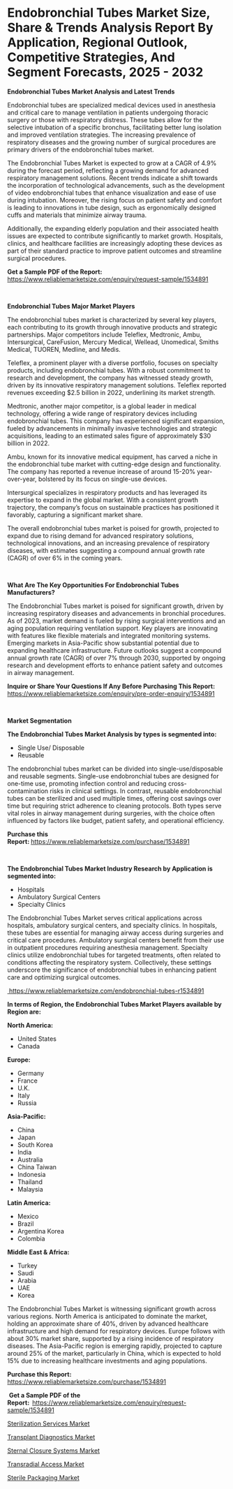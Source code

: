<p><h1>Endobronchial Tubes Market Size, Share & Trends Analysis Report By Application, Regional Outlook, Competitive Strategies, And Segment Forecasts, 2025 - 2032</h1></p><p><strong>Endobronchial Tubes Market Analysis and Latest Trends</strong></p>
<p><p>Endobronchial tubes are specialized medical devices used in anesthesia and critical care to manage ventilation in patients undergoing thoracic surgery or those with respiratory distress. These tubes allow for the selective intubation of a specific bronchus, facilitating better lung isolation and improved ventilation strategies. The increasing prevalence of respiratory diseases and the growing number of surgical procedures are primary drivers of the endobronchial tubes market.</p><p>The Endobronchial Tubes Market is expected to grow at a CAGR of 4.9% during the forecast period, reflecting a growing demand for advanced respiratory management solutions. Recent trends indicate a shift towards the incorporation of technological advancements, such as the development of video endobronchial tubes that enhance visualization and ease of use during intubation. Moreover, the rising focus on patient safety and comfort is leading to innovations in tube design, such as ergonomically designed cuffs and materials that minimize airway trauma.</p><p>Additionally, the expanding elderly population and their associated health issues are expected to contribute significantly to market growth. Hospitals, clinics, and healthcare facilities are increasingly adopting these devices as part of their standard practice to improve patient outcomes and streamline surgical procedures.</p></p>
<p><strong>Get a Sample PDF of the Report:&nbsp;</strong> <a href="https://www.reliablemarketsize.com/enquiry/request-sample/1534891?utm_campaign=1879&utm_medium=2&utm_source=Github&utm_content=ia&utm_term=03032025&utm_id=endobronchial-tubes">https://www.reliablemarketsize.com/enquiry/request-sample/1534891</a></p>
<p>&nbsp;</p>
<p><strong>Endobronchial Tubes Major Market Players</strong></p>
<p><p>The endobronchial tubes market is characterized by several key players, each contributing to its growth through innovative products and strategic partnerships. Major competitors include Teleflex, Medtronic, Ambu, Intersurgical, CareFusion, Mercury Medical, Wellead, Unomedical, Smiths Medical, TUOREN, Medline, and Medis.</p><p>Teleflex, a prominent player with a diverse portfolio, focuses on specialty products, including endobronchial tubes. With a robust commitment to research and development, the company has witnessed steady growth, driven by its innovative respiratory management solutions. Teleflex reported revenues exceeding $2.5 billion in 2022, underlining its market strength.</p><p>Medtronic, another major competitor, is a global leader in medical technology, offering a wide range of respiratory devices including endobronchial tubes. This company has experienced significant expansion, fueled by advancements in minimally invasive technologies and strategic acquisitions, leading to an estimated sales figure of approximately $30 billion in 2022.</p><p>Ambu, known for its innovative medical equipment, has carved a niche in the endobronchial tube market with cutting-edge design and functionality. The company has reported a revenue increase of around 15-20% year-over-year, bolstered by its focus on single-use devices.</p><p>Intersurgical specializes in respiratory products and has leveraged its expertise to expand in the global market. With a consistent growth trajectory, the company’s focus on sustainable practices has positioned it favorably, capturing a significant market share.</p><p>The overall endobronchial tubes market is poised for growth, projected to expand due to rising demand for advanced respiratory solutions, technological innovations, and an increasing prevalence of respiratory diseases, with estimates suggesting a compound annual growth rate (CAGR) of over 6% in the coming years.</p></p>
<p>&nbsp;</p>
<p><strong>What Are The Key Opportunities For Endobronchial Tubes Manufacturers?</strong></p>
<p><p>The Endobronchial Tubes market is poised for significant growth, driven by increasing respiratory diseases and advancements in bronchial procedures. As of 2023, market demand is fueled by rising surgical interventions and an aging population requiring ventilation support. Key players are innovating with features like flexible materials and integrated monitoring systems. Emerging markets in Asia-Pacific show substantial potential due to expanding healthcare infrastructure. Future outlooks suggest a compound annual growth rate (CAGR) of over 7% through 2030, supported by ongoing research and development efforts to enhance patient safety and outcomes in airway management.</p></p>
<p><strong>Inquire or Share Your Questions If Any Before Purchasing This Report:</strong> <a href="https://www.reliablemarketsize.com/enquiry/pre-order-enquiry/1534891?utm_campaign=1879&utm_medium=2&utm_source=Github&utm_content=ia&utm_term=03032025&utm_id=endobronchial-tubes">https://www.reliablemarketsize.com/enquiry/pre-order-enquiry/1534891</a></p>
<p>&nbsp;</p>
<p><strong>Market Segmentation</strong></p>
<p><strong>The Endobronchial Tubes Market Analysis by types is segmented into:</strong></p>
<p><ul><li>Single Use/ Disposable</li><li>Reusable</li></ul></p>
<p><p>The endobronchial tubes market can be divided into single-use/disposable and reusable segments. Single-use endobronchial tubes are designed for one-time use, promoting infection control and reducing cross-contamination risks in clinical settings. In contrast, reusable endobronchial tubes can be sterilized and used multiple times, offering cost savings over time but requiring strict adherence to cleaning protocols. Both types serve vital roles in airway management during surgeries, with the choice often influenced by factors like budget, patient safety, and operational efficiency.</p></p>
<p><strong>Purchase this Report:&nbsp;</strong><a href="https://www.reliablemarketsize.com/purchase/1534891?utm_campaign=1879&utm_medium=2&utm_source=Github&utm_content=ia&utm_term=03032025&utm_id=endobronchial-tubes">https://www.reliablemarketsize.com/purchase/1534891</a></p>
<p>&nbsp;</p>
<p><strong>The Endobronchial Tubes Market Industry Research by Application is segmented into:</strong></p>
<p><ul><li>Hospitals</li><li>Ambulatory Surgical Centers</li><li>Specialty Clinics</li></ul></p>
<p><p>The Endobronchial Tubes Market serves critical applications across hospitals, ambulatory surgical centers, and specialty clinics. In hospitals, these tubes are essential for managing airway access during surgeries and critical care procedures. Ambulatory surgical centers benefit from their use in outpatient procedures requiring anesthesia management. Specialty clinics utilize endobronchial tubes for targeted treatments, often related to conditions affecting the respiratory system. Collectively, these settings underscore the significance of endobronchial tubes in enhancing patient care and optimizing surgical outcomes.</p></p>
<p><a href="https://www.reliablemarketsize.com/endobronchial-tubes-r1534891?utm_campaign=1879&utm_medium=2&utm_source=Github&utm_content=ia&utm_term=03032025&utm_id=endobronchial-tubes">&nbsp;https://www.reliablemarketsize.com/endobronchial-tubes-r1534891</a></p>
<p><strong>In terms of Region, the Endobronchial Tubes Market Players available by Region are:</strong></p>
<p>
    <p> <strong> North America: </strong>
        <ul>
            <li>United States</li>
            <li>Canada</li>
        </ul>
        </p> 
    <p> <strong> Europe: </strong>
        <ul>
            <li>Germany</li>
            <li>France</li>
            <li>U.K.</li>
            <li>Italy</li>
            <li>Russia</li>
        </ul>
        </p> 
    <p> <strong> Asia-Pacific: </strong>
        <ul>
            <li>China</li>
            <li>Japan</li>
            <li>South Korea</li>
            <li>India</li>
            <li>Australia</li>
            <li>China Taiwan</li>
            <li>Indonesia</li>
            <li>Thailand</li>
            <li>Malaysia</li>
        </ul>
        </p> 
    <p> <strong> Latin America: </strong>
        <ul>
            <li>Mexico</li>
            <li>Brazil</li>
            <li>Argentina Korea</li>
            <li>Colombia</li>
        </ul>
        </p> 
    <p> <strong> Middle East & Africa: </strong>
        <ul>
            <li>Turkey</li>
            <li>Saudi</li>
            <li>Arabia</li>
            <li>UAE</li>
            <li>Korea</li>
        </ul>
    </p>
    </p>
<p><p>The Endobronchial Tubes Market is witnessing significant growth across various regions. North America is anticipated to dominate the market, holding an approximate share of 40%, driven by advanced healthcare infrastructure and high demand for respiratory devices. Europe follows with about 30% market share, supported by a rising incidence of respiratory diseases. The Asia-Pacific region is emerging rapidly, projected to capture around 25% of the market, particularly in China, which is expected to hold 15% due to increasing healthcare investments and aging populations.</p></p>
<p><strong>Purchase this Report: </strong><a href="https://www.reliablemarketsize.com/purchase/1534891?utm_campaign=1879&utm_medium=2&utm_source=Github&utm_content=ia&utm_term=03032025&utm_id=endobronchial-tubes">https://www.reliablemarketsize.com/purchase/1534891</a></p>
<p>&nbsp;<strong>Get a Sample PDF of the Report:&nbsp;&nbsp;</strong><a href="https://www.reliablemarketsize.com/enquiry/request-sample/1534891?utm_campaign=1879&utm_medium=2&utm_source=Github&utm_content=ia&utm_term=03032025&utm_id=endobronchial-tubes">https://www.reliablemarketsize.com/enquiry/request-sample/1534891</a></p>
<p><strong></strong></p>
<p><p><a href="https://github.com/rosamariarocque98/Market-Research-Report-List-1/blob/main/sterilization-services-market.md?utm_campaign=1879&utm_medium=2&utm_source=Github&utm_content=ia&utm_term=03032025&utm_id=endobronchial-tubes">Sterilization Services Market</a></p><p><a href="https://github.com/krinerstormy331/Market-Research-Report-List-1/blob/main/transplant-diagnostics-market.md?utm_campaign=1879&utm_medium=2&utm_source=Github&utm_content=ia&utm_term=03032025&utm_id=endobronchial-tubes">Transplant Diagnostics Market</a></p><p><a href="https://github.com/suleimannichelle7/Market-Research-Report-List-1/blob/main/sternal-closure-systems-market.md?utm_campaign=1879&utm_medium=2&utm_source=Github&utm_content=ia&utm_term=03032025&utm_id=endobronchial-tubes">Sternal Closure Systems Market</a></p><p><a href="https://github.com/dolorespeddico90/Market-Research-Report-List-1/blob/main/transradial-access-market.md?utm_campaign=1879&utm_medium=2&utm_source=Github&utm_content=ia&utm_term=03032025&utm_id=endobronchial-tubes">Transradial Access Market</a></p><p><a href="https://github.com/MariaWashington76/Market-Research-Report-List-1/blob/main/sterile-packaging-market.md?utm_campaign=1879&utm_medium=2&utm_source=Github&utm_content=ia&utm_term=03032025&utm_id=endobronchial-tubes">Sterile Packaging Market</a></p></p>